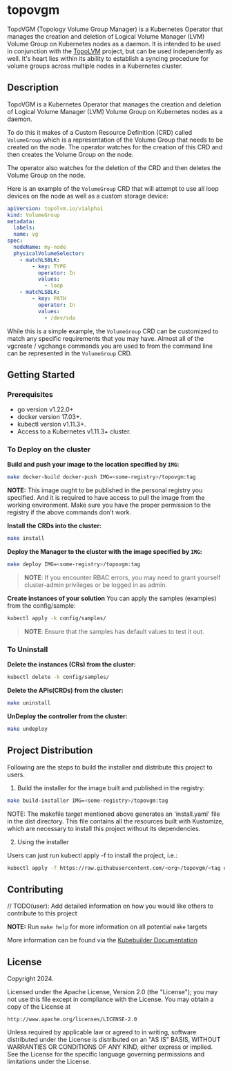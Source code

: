 # topovgm

TopoVGM (Topology Volume Group Manager) is a Kubernetes Operator that manages the creation and deletion of Logical Volume Manager (LVM) Volume Group on Kubernetes nodes as a daemon. It is intended to be used in conjunction with the [TopoLVM](https://github.com/topolvm/topolvm) project, but can be used independently as well. It's heart lies within its ability to establish a syncing procedure for volume groups across multiple nodes in a Kubernetes cluster.

## Description

TopoVGM is a Kubernetes Operator that manages the creation and deletion of Logical Volume Manager (LVM) Volume Group on Kubernetes nodes as a daemon.

To do this it makes of a Custom Resource Definition (CRD) called `VolumeGroup` which is a representation of the Volume Group that needs to be created on the node. The operator watches for the creation of this CRD and then creates the Volume Group on the node.

The operator also watches for the deletion of the CRD and then deletes the Volume Group on the node.

Here is an example of the `VolumeGroup` CRD that will attempt to use all loop devices on the node as well as a custom storage device:

```yaml
apiVersion: topolvm.io/v1alpha1
kind: VolumeGroup
metadata:
  labels:
  name: vg
spec:
  nodeName: my-node
  physicalVolumeSelector:
    - matchLSBLK:
        - key: TYPE
          operator: In
          values:
            - loop
    - matchLSBLK:
        - key: PATH
          operator: In
          values:
            - /dev/sda
```

While this is a simple example, the `VolumeGroup` CRD can be customized to match any specific requirements that you may have.
Almost all of the vgcreate / vgchange commands you are used to from the command line can be represented in the `VolumeGroup` CRD.


## Getting Started

### Prerequisites
- go version v1.22.0+
- docker version 17.03+.
- kubectl version v1.11.3+.
- Access to a Kubernetes v1.11.3+ cluster.

### To Deploy on the cluster
**Build and push your image to the location specified by `IMG`:**

```sh
make docker-build docker-push IMG=<some-registry>/topovgm:tag
```

**NOTE:** This image ought to be published in the personal registry you specified.
And it is required to have access to pull the image from the working environment.
Make sure you have the proper permission to the registry if the above commands don’t work.

**Install the CRDs into the cluster:**

```sh
make install
```

**Deploy the Manager to the cluster with the image specified by `IMG`:**

```sh
make deploy IMG=<some-registry>/topovgm:tag
```

> **NOTE**: If you encounter RBAC errors, you may need to grant yourself cluster-admin
privileges or be logged in as admin.

**Create instances of your solution**
You can apply the samples (examples) from the config/sample:

```sh
kubectl apply -k config/samples/
```

>**NOTE**: Ensure that the samples has default values to test it out.

### To Uninstall
**Delete the instances (CRs) from the cluster:**

```sh
kubectl delete -k config/samples/
```

**Delete the APIs(CRDs) from the cluster:**

```sh
make uninstall
```

**UnDeploy the controller from the cluster:**

```sh
make undeploy
```

## Project Distribution

Following are the steps to build the installer and distribute this project to users.

1. Build the installer for the image built and published in the registry:

```sh
make build-installer IMG=<some-registry>/topovgm:tag
```

NOTE: The makefile target mentioned above generates an 'install.yaml'
file in the dist directory. This file contains all the resources built
with Kustomize, which are necessary to install this project without
its dependencies.

2. Using the installer

Users can just run kubectl apply -f <URL for YAML BUNDLE> to install the project, i.e.:

```sh
kubectl apply -f https://raw.githubusercontent.com/<org>/topovgm/<tag or branch>/dist/install.yaml
```

## Contributing
// TODO(user): Add detailed information on how you would like others to contribute to this project

**NOTE:** Run `make help` for more information on all potential `make` targets

More information can be found via the [Kubebuilder Documentation](https://book.kubebuilder.io/introduction.html)

## License

Copyright 2024.

Licensed under the Apache License, Version 2.0 (the "License");
you may not use this file except in compliance with the License.
You may obtain a copy of the License at

    http://www.apache.org/licenses/LICENSE-2.0

Unless required by applicable law or agreed to in writing, software
distributed under the License is distributed on an "AS IS" BASIS,
WITHOUT WARRANTIES OR CONDITIONS OF ANY KIND, either express or implied.
See the License for the specific language governing permissions and
limitations under the License.

